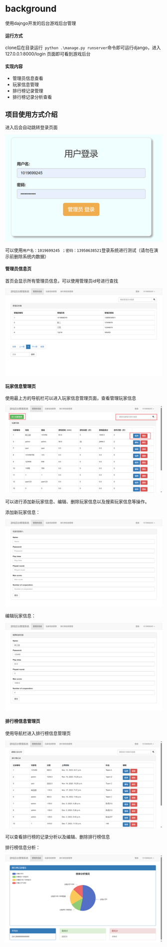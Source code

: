 # background

使用dajngo开发的后台游戏后台管理



#### 运行方式

clone后在目录运行``` python .\manage.py runserver```命令即可运行django，进入127.0.0.1:8000/login 页面即可看到游戏后台

#### 实现内容

- 管理员信息查看
- 玩家信息管理
- 排行榜记录管理
- 排行榜记录分析查看

## 项目使用方式介绍

进入后会自动跳转登录页面

![image-20231218134042151](./README.assets/image-20231218134042151.png)

可以使用```用户名：1019699245 ；密码：13950638521```登录系统进行测试（请勿在演示前删除系统内数据）

#### 管理员信息页

首页会显示所有管理员信息，可以使用管理员id号进行查找

![image-20231218134219840](./README.assets/image-20231218134219840.png)

#### 玩家信息管理页

使用最上方的导航栏可以进入玩家信息管理页面，查看管理玩家信息

![image-20231218134309552](./README.assets/image-20231218134309552.png)

可以进行添加新玩家信息、编辑、删除玩家信息以及搜索玩家信息等操作。

添加新玩家信息：

![image-20231218134404437](./README.assets/image-20231218134404437.png)

编辑玩家信息：

![image-20231218134421227](./README.assets/image-20231218134421227.png)

#### 排行榜信息管理页

使用导航栏进入排行榜信息管理页

![image-20231218134515782](./README.assets/image-20231218134515782.png)

可以查看排行榜的记录分析以及编辑、删除排行榜信息

排行榜信息分析：

![image-20231218134600598](./README.assets/image-20231218134600598.png)